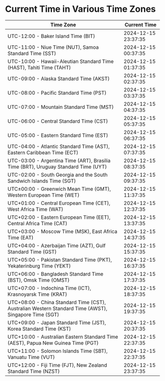 # Current Time in Various Time Zones

| Time Zone | Current Time |
|-----------|--------------|
| UTC-12:00 - Baker Island Time (BIT) | 2024-12-15 23:37:35 |
| UTC-11:00 - Niue Time (NUT), Samoa Standard Time (SST) | 2024-12-15 00:37:35 |
| UTC-10:00 - Hawaii-Aleutian Standard Time (HAST), Tahiti Time (TAHT) | 2024-12-15 01:37:35 |
| UTC-09:00 - Alaska Standard Time (AKST) | 2024-12-15 02:37:35 |
| UTC-08:00 - Pacific Standard Time (PST) | 2024-12-15 03:37:35 |
| UTC-07:00 - Mountain Standard Time (MST) | 2024-12-15 04:37:35 |
| UTC-06:00 - Central Standard Time (CST) | 2024-12-15 05:37:35 |
| UTC-05:00 - Eastern Standard Time (EST) | 2024-12-15 06:37:35 |
| UTC-04:00 - Atlantic Standard Time (AST), Eastern Caribbean Time (ECT) | 2024-12-15 07:37:35 |
| UTC-03:00 - Argentina Time (ART), Brasília Time (BRT), Uruguay Standard Time (UYT) | 2024-12-15 08:37:35 |
| UTC-02:00 - South Georgia and the South Sandwich Islands Time (SGT) | 2024-12-15 09:37:35 |
| UTC±00:00 - Greenwich Mean Time (GMT), Western European Time (WET) | 2024-12-15 11:37:35 |
| UTC+01:00 - Central European Time (CET), West Africa Time (WAT) | 2024-12-15 12:37:35 |
| UTC+02:00 - Eastern European Time (EET), Central Africa Time (CAT) | 2024-12-15 13:37:35 |
| UTC+03:00 - Moscow Time (MSK), East Africa Time (EAT) | 2024-12-15 14:37:35 |
| UTC+04:00 - Azerbaijan Time (AZT), Gulf Standard Time (GST) | 2024-12-15 15:37:35 |
| UTC+05:00 - Pakistan Standard Time (PKT), Yekaterinburg Time (YEKT) | 2024-12-15 16:37:35 |
| UTC+06:00 - Bangladesh Standard Time (BST), Omsk Time (OMST) | 2024-12-15 17:37:35 |
| UTC+07:00 - Indochina Time (ICT), Krasnoyarsk Time (KRAT) | 2024-12-15 18:37:35 |
| UTC+08:00 - China Standard Time (CST), Australian Western Standard Time (AWST), Singapore Time (SGT) | 2024-12-15 19:37:35 |
| UTC+09:00 - Japan Standard Time (JST), Korea Standard Time (KST) | 2024-12-15 20:37:35 |
| UTC+10:00 - Australian Eastern Standard Time (AEST), Papua New Guinea Time (PGT) | 2024-12-15 22:37:35 |
| UTC+11:00 - Solomon Islands Time (SBT), Vanuatu Time (VUT) | 2024-12-15 22:37:35 |
| UTC+12:00 - Fiji Time (FJT), New Zealand Standard Time (NZST) | 2024-12-15 23:37:35 |
